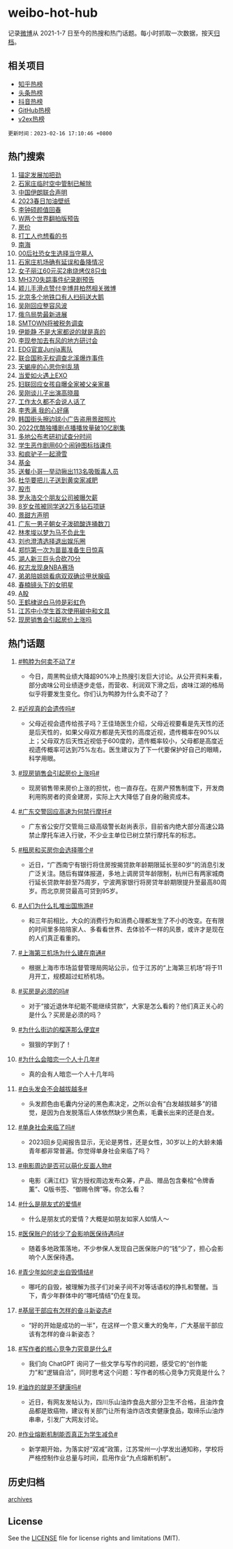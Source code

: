 # weibo-hot-hub

记录[微博](https://www.weibo.com)从 2021-1-7 日至今的热搜和热门话题。每小时抓取一次数据，按天[归档](archives)。

## 相关项目

- [知乎热榜](https://github.com/lonnyzhang423/zhihu-hot-hub)
- [头条热榜](https://github.com/lonnyzhang423/toutiao-hot-hub)
- [抖音热榜](https://github.com/lonnyzhang423/douyin-hot-hub)
- [GitHub热榜](https://github.com/lonnyzhang423/github-hot-hub)
- [v2ex热榜](https://github.com/lonnyzhang423/v2ex-hot-hub)


`更新时间：2023-02-16 17:10:46 +0800`

## 热门搜索

1. [锚定发展加把劲](https://m.weibo.cn/search?containerid=100103type%3D1%26t%3D10%26q%3D%23%E9%94%9A%E5%AE%9A%E5%8F%91%E5%B1%95%E5%8A%A0%E6%8A%8A%E5%8A%B2%23&stream_entry_id=51&isnewpage=1&extparam=seat%3D1%26cate%3D10103%26c_type%3D51%26pos%3D0%26filter_type%3Drealtimehot%26dgr%3D0%26stream_entry_id%3D51%26display_time%3D1676538644%26pre_seqid%3D1676538644698012113291&luicode=10000011&lfid=106003type%253D25%2526t%253D3%2526disable_hot%253D1%2526filter_type%253Drealtimehot)
1. [石家庄临时空中管制已解除](https://m.weibo.cn/search?containerid=100103type%3D1%26t%3D10%26q%3D%23%E7%9F%B3%E5%AE%B6%E5%BA%84%E4%B8%B4%E6%97%B6%E7%A9%BA%E4%B8%AD%E7%AE%A1%E5%88%B6%E5%B7%B2%E8%A7%A3%E9%99%A4%23&stream_entry_id=31&isnewpage=1&extparam=seat%3D1%26cate%3D5001%26lcate%3D5001%26flag%3D4%26realpos%3D1%26c_type%3D31%26pos%3D0%26filter_type%3Drealtimehot%26q%3D%2523%25E7%259F%25B3%25E5%25AE%25B6%25E5%25BA%2584%25E4%25B8%25B4%25E6%2597%25B6%25E7%25A9%25BA%25E4%25B8%25AD%25E7%25AE%25A1%25E5%2588%25B6%25E5%25B7%25B2%25E8%25A7%25A3%25E9%2599%25A4%2523%26dgr%3D0%26stream_entry_id%3D31%26band_rank%3D1%26display_time%3D1676538644%26pre_seqid%3D1676538644698012113291&luicode=10000011&lfid=106003type%253D25%2526t%253D3%2526disable_hot%253D1%2526filter_type%253Drealtimehot)
1. [中国伊朗联合声明](https://m.weibo.cn/search?containerid=100103type%3D1%26t%3D10%26q%3D%23%E4%B8%AD%E5%9B%BD%E4%BC%8A%E6%9C%97%E8%81%94%E5%90%88%E5%A3%B0%E6%98%8E%23&stream_entry_id=31&isnewpage=1&extparam=seat%3D1%26cate%3D5001%26lcate%3D5001%26flag%3D2%26realpos%3D2%26c_type%3D31%26pos%3D1%26filter_type%3Drealtimehot%26q%3D%2523%25E4%25B8%25AD%25E5%259B%25BD%25E4%25BC%258A%25E6%259C%2597%25E8%2581%2594%25E5%2590%2588%25E5%25A3%25B0%25E6%2598%258E%2523%26dgr%3D0%26stream_entry_id%3D31%26band_rank%3D2%26display_time%3D1676538644%26pre_seqid%3D1676538644698012113291&luicode=10000011&lfid=106003type%253D25%2526t%253D3%2526disable_hot%253D1%2526filter_type%253Drealtimehot)
1. [2023春日加油壁纸](https://m.weibo.cn/search?containerid=100103type%3D1%26t%3D10%26q%3D%232023%E6%98%A5%E6%97%A5%E5%8A%A0%E6%B2%B9%E5%A3%81%E7%BA%B8%23&stream_entry_id=31&isnewpage=1&extparam=seat%3D1%26cate%3D5001%26lcate%3D5001%26flag%3D0%26realpos%3D3%26c_type%3D31%26pos%3D2%26filter_type%3Drealtimehot%26q%3D%25232023%25E6%2598%25A5%25E6%2597%25A5%25E5%258A%25A0%25E6%25B2%25B9%25E5%25A3%2581%25E7%25BA%25B8%2523%26dgr%3D0%26stream_entry_id%3D31%26band_rank%3D3%26display_time%3D1676538644%26pre_seqid%3D1676538644698012113291&luicode=10000011&lfid=106003type%253D25%2526t%253D3%2526disable_hot%253D1%2526filter_type%253Drealtimehot)
1. [李钟硕颜值回春](https://m.weibo.cn/search?containerid=100103type%3D1%26t%3D10%26q%3D%23%E6%9D%8E%E9%92%9F%E7%A1%95%E9%A2%9C%E5%80%BC%E5%9B%9E%E6%98%A5%23&stream_entry_id=31&isnewpage=1&extparam=seat%3D1%26cate%3D5001%26lcate%3D5001%26flag%3D1%26realpos%3D4%26c_type%3D31%26pos%3D3%26filter_type%3Drealtimehot%26q%3D%2523%25E6%259D%258E%25E9%2592%259F%25E7%25A1%2595%25E9%25A2%259C%25E5%2580%25BC%25E5%259B%259E%25E6%2598%25A5%2523%26dgr%3D0%26stream_entry_id%3D31%26band_rank%3D4%26display_time%3D1676538644%26pre_seqid%3D1676538644698012113291&luicode=10000011&lfid=106003type%253D25%2526t%253D3%2526disable_hot%253D1%2526filter_type%253Drealtimehot)
1. [W两个世界翻拍版预告](https://m.weibo.cn/search?containerid=100103type%3D1%26t%3D10%26q%3D%23W%E4%B8%A4%E4%B8%AA%E4%B8%96%E7%95%8C%E7%BF%BB%E6%8B%8D%E7%89%88%E9%A2%84%E5%91%8A%23&stream_entry_id=31&isnewpage=1&extparam=seat%3D1%26cate%3D5001%26lcate%3D5001%26flag%3D1%26realpos%3D5%26c_type%3D31%26pos%3D4%26filter_type%3Drealtimehot%26q%3D%2523W%25E4%25B8%25A4%25E4%25B8%25AA%25E4%25B8%2596%25E7%2595%258C%25E7%25BF%25BB%25E6%258B%258D%25E7%2589%2588%25E9%25A2%2584%25E5%2591%258A%2523%26dgr%3D0%26stream_entry_id%3D31%26band_rank%3D5%26display_time%3D1676538644%26pre_seqid%3D1676538644698012113291&luicode=10000011&lfid=106003type%253D25%2526t%253D3%2526disable_hot%253D1%2526filter_type%253Drealtimehot)
1. [房价](https://m.weibo.cn/search?containerid=100103type%3D1%26t%3D10%26q%3D%E6%88%BF%E4%BB%B7&stream_entry_id=31&isnewpage=1&extparam=seat%3D1%26cate%3D5001%26lcate%3D5001%26flag%3D1%26realpos%3D6%26c_type%3D31%26pos%3D5%26filter_type%3Drealtimehot%26q%3D%25E6%2588%25BF%25E4%25BB%25B7%26dgr%3D0%26stream_entry_id%3D31%26band_rank%3D6%26display_time%3D1676538644%26pre_seqid%3D1676538644698012113291&luicode=10000011&lfid=106003type%253D25%2526t%253D3%2526disable_hot%253D1%2526filter_type%253Drealtimehot)
1. [打工人也想看的书](https://m.weibo.cn/search?containerid=100103type%3D1%26t%3D10%26q%3D%23%E6%89%93%E5%B7%A5%E4%BA%BA%E4%B9%9F%E6%83%B3%E7%9C%8B%E7%9A%84%E4%B9%A6%23&stream_entry_id=31&isnewpage=1&extparam=seat%3D1%26cate%3D5001%26filter_type%3Drealtimehot%26lcate%3D5001%26c_type%3D31%26pos%3D6%26adid%3D180136%26q%3D%2523%25E6%2589%2593%25E5%25B7%25A5%25E4%25BA%25BA%25E4%25B9%259F%25E6%2583%25B3%25E7%259C%258B%25E7%259A%2584%25E4%25B9%25A6%2523%26dgr%3D0%26stream_entry_id%3D31%26band_rank%3D7%26display_time%3D1676538644%26pre_seqid%3D1676538644698012113291&luicode=10000011&lfid=106003type%253D25%2526t%253D3%2526disable_hot%253D1%2526filter_type%253Drealtimehot)
1. [南海](https://m.weibo.cn/search?containerid=100103type%3D1%26t%3D10%26q%3D%E5%8D%97%E6%B5%B7&stream_entry_id=31&isnewpage=1&extparam=seat%3D1%26cate%3D5001%26lcate%3D5001%26flag%3D1%26realpos%3D7%26c_type%3D31%26pos%3D7%26filter_type%3Drealtimehot%26q%3D%25E5%258D%2597%25E6%25B5%25B7%26dgr%3D0%26stream_entry_id%3D31%26band_rank%3D7%26display_time%3D1676538644%26pre_seqid%3D1676538644698012113291&luicode=10000011&lfid=106003type%253D25%2526t%253D3%2526disable_hot%253D1%2526filter_type%253Drealtimehot)
1. [00后社恐女生选择当守墓人](https://m.weibo.cn/search?containerid=100103type%3D1%26t%3D10%26q%3D%2300%E5%90%8E%E7%A4%BE%E6%81%90%E5%A5%B3%E7%94%9F%E9%80%89%E6%8B%A9%E5%BD%93%E5%AE%88%E5%A2%93%E4%BA%BA%23&stream_entry_id=31&isnewpage=1&extparam=seat%3D1%26cate%3D5001%26lcate%3D5001%26flag%3D0%26realpos%3D8%26c_type%3D31%26pos%3D8%26filter_type%3Drealtimehot%26q%3D%252300%25E5%2590%258E%25E7%25A4%25BE%25E6%2581%2590%25E5%25A5%25B3%25E7%2594%259F%25E9%2580%2589%25E6%258B%25A9%25E5%25BD%2593%25E5%25AE%2588%25E5%25A2%2593%25E4%25BA%25BA%2523%26dgr%3D0%26stream_entry_id%3D31%26band_rank%3D8%26display_time%3D1676538644%26pre_seqid%3D1676538644698012113291&luicode=10000011&lfid=106003type%253D25%2526t%253D3%2526disable_hot%253D1%2526filter_type%253Drealtimehot)
1. [石家庄机场确有延误和备降情况](https://m.weibo.cn/search?containerid=100103type%3D1%26t%3D10%26q%3D%23%E7%9F%B3%E5%AE%B6%E5%BA%84%E6%9C%BA%E5%9C%BA%E7%A1%AE%E6%9C%89%E5%BB%B6%E8%AF%AF%E5%92%8C%E5%A4%87%E9%99%8D%E6%83%85%E5%86%B5%23&stream_entry_id=31&isnewpage=1&extparam=seat%3D1%26cate%3D5001%26lcate%3D5001%26flag%3D1%26realpos%3D9%26c_type%3D31%26pos%3D9%26filter_type%3Drealtimehot%26q%3D%2523%25E7%259F%25B3%25E5%25AE%25B6%25E5%25BA%2584%25E6%259C%25BA%25E5%259C%25BA%25E7%25A1%25AE%25E6%259C%2589%25E5%25BB%25B6%25E8%25AF%25AF%25E5%2592%258C%25E5%25A4%2587%25E9%2599%258D%25E6%2583%2585%25E5%2586%25B5%2523%26dgr%3D0%26stream_entry_id%3D31%26band_rank%3D9%26display_time%3D1676538644%26pre_seqid%3D1676538644698012113291&luicode=10000011&lfid=106003type%253D25%2526t%253D3%2526disable_hot%253D1%2526filter_type%253Drealtimehot)
1. [女子丽江60元买2串烧烤仅8只虫](https://m.weibo.cn/search?containerid=100103type%3D1%26t%3D10%26q%3D%23%E5%A5%B3%E5%AD%90%E4%B8%BD%E6%B1%9F60%E5%85%83%E4%B9%B02%E4%B8%B2%E7%83%A7%E7%83%A4%E4%BB%858%E5%8F%AA%E8%99%AB%23&stream_entry_id=31&isnewpage=1&extparam=seat%3D1%26cate%3D5001%26lcate%3D5001%26flag%3D0%26realpos%3D10%26c_type%3D31%26pos%3D10%26filter_type%3Drealtimehot%26q%3D%2523%25E5%25A5%25B3%25E5%25AD%2590%25E4%25B8%25BD%25E6%25B1%259F60%25E5%2585%2583%25E4%25B9%25B02%25E4%25B8%25B2%25E7%2583%25A7%25E7%2583%25A4%25E4%25BB%25858%25E5%258F%25AA%25E8%2599%25AB%2523%26dgr%3D0%26stream_entry_id%3D31%26band_rank%3D10%26display_time%3D1676538644%26pre_seqid%3D1676538644698012113291&luicode=10000011&lfid=106003type%253D25%2526t%253D3%2526disable_hot%253D1%2526filter_type%253Drealtimehot)
1. [MH370失踪事件纪录剧预告](https://m.weibo.cn/search?containerid=100103type%3D1%26t%3D10%26q%3D%23MH370%E5%A4%B1%E8%B8%AA%E4%BA%8B%E4%BB%B6%E7%BA%AA%E5%BD%95%E5%89%A7%E9%A2%84%E5%91%8A%23&stream_entry_id=31&isnewpage=1&extparam=seat%3D1%26cate%3D5001%26lcate%3D5001%26flag%3D2%26realpos%3D11%26c_type%3D31%26pos%3D11%26filter_type%3Drealtimehot%26q%3D%2523MH370%25E5%25A4%25B1%25E8%25B8%25AA%25E4%25BA%258B%25E4%25BB%25B6%25E7%25BA%25AA%25E5%25BD%2595%25E5%2589%25A7%25E9%25A2%2584%25E5%2591%258A%2523%26dgr%3D0%26stream_entry_id%3D31%26band_rank%3D11%26display_time%3D1676538644%26pre_seqid%3D1676538644698012113291&luicode=10000011&lfid=106003type%253D25%2526t%253D3%2526disable_hot%253D1%2526filter_type%253Drealtimehot)
1. [颖儿手滑点赞付辛博井柏然相关微博](https://m.weibo.cn/search?containerid=100103type%3D1%26t%3D10%26q%3D%23%E9%A2%96%E5%84%BF%E6%89%8B%E6%BB%91%E7%82%B9%E8%B5%9E%E4%BB%98%E8%BE%9B%E5%8D%9A%E4%BA%95%E6%9F%8F%E7%84%B6%E7%9B%B8%E5%85%B3%E5%BE%AE%E5%8D%9A%23&stream_entry_id=31&isnewpage=1&extparam=seat%3D1%26cate%3D5001%26lcate%3D5001%26flag%3D2%26realpos%3D12%26c_type%3D31%26pos%3D12%26filter_type%3Drealtimehot%26q%3D%2523%25E9%25A2%2596%25E5%2584%25BF%25E6%2589%258B%25E6%25BB%2591%25E7%2582%25B9%25E8%25B5%259E%25E4%25BB%2598%25E8%25BE%259B%25E5%258D%259A%25E4%25BA%2595%25E6%259F%258F%25E7%2584%25B6%25E7%259B%25B8%25E5%2585%25B3%25E5%25BE%25AE%25E5%258D%259A%2523%26dgr%3D0%26stream_entry_id%3D31%26band_rank%3D12%26display_time%3D1676538644%26pre_seqid%3D1676538644698012113291&luicode=10000011&lfid=106003type%253D25%2526t%253D3%2526disable_hot%253D1%2526filter_type%253Drealtimehot)
1. [北京多个地铁口有人扫码送大鹅](https://m.weibo.cn/search?containerid=100103type%3D1%26t%3D10%26q%3D%23%E5%8C%97%E4%BA%AC%E5%A4%9A%E4%B8%AA%E5%9C%B0%E9%93%81%E5%8F%A3%E6%9C%89%E4%BA%BA%E6%89%AB%E7%A0%81%E9%80%81%E5%A4%A7%E9%B9%85%23&stream_entry_id=31&isnewpage=1&extparam=seat%3D1%26cate%3D5001%26lcate%3D5001%26flag%3D0%26realpos%3D13%26c_type%3D31%26pos%3D13%26filter_type%3Drealtimehot%26q%3D%2523%25E5%258C%2597%25E4%25BA%25AC%25E5%25A4%259A%25E4%25B8%25AA%25E5%259C%25B0%25E9%2593%2581%25E5%258F%25A3%25E6%259C%2589%25E4%25BA%25BA%25E6%2589%25AB%25E7%25A0%2581%25E9%2580%2581%25E5%25A4%25A7%25E9%25B9%2585%2523%26dgr%3D0%26stream_entry_id%3D31%26band_rank%3D13%26display_time%3D1676538644%26pre_seqid%3D1676538644698012113291&luicode=10000011&lfid=106003type%253D25%2526t%253D3%2526disable_hot%253D1%2526filter_type%253Drealtimehot)
1. [吴刚回应整容风波](https://m.weibo.cn/search?containerid=100103type%3D1%26t%3D10%26q%3D%23%E5%90%B4%E5%88%9A%E5%9B%9E%E5%BA%94%E6%95%B4%E5%AE%B9%E9%A3%8E%E6%B3%A2%23&stream_entry_id=31&isnewpage=1&extparam=seat%3D1%26cate%3D5001%26lcate%3D5001%26flag%3D2%26realpos%3D14%26c_type%3D31%26pos%3D14%26filter_type%3Drealtimehot%26q%3D%2523%25E5%2590%25B4%25E5%2588%259A%25E5%259B%259E%25E5%25BA%2594%25E6%2595%25B4%25E5%25AE%25B9%25E9%25A3%258E%25E6%25B3%25A2%2523%26dgr%3D0%26stream_entry_id%3D31%26band_rank%3D14%26display_time%3D1676538644%26pre_seqid%3D1676538644698012113291&luicode=10000011&lfid=106003type%253D25%2526t%253D3%2526disable_hot%253D1%2526filter_type%253Drealtimehot)
1. [俄乌局势最新进展](https://m.weibo.cn/search?containerid=100103type%3D1%26t%3D10%26q%3D%23%E4%BF%84%E4%B9%8C%E5%B1%80%E5%8A%BF%E6%9C%80%E6%96%B0%E8%BF%9B%E5%B1%95%23&stream_entry_id=31&isnewpage=1&extparam=seat%3D1%26cate%3D5001%26lcate%3D5001%26flag%3D0%26realpos%3D15%26c_type%3D31%26pos%3D15%26filter_type%3Drealtimehot%26q%3D%2523%25E4%25BF%2584%25E4%25B9%258C%25E5%25B1%2580%25E5%258A%25BF%25E6%259C%2580%25E6%2596%25B0%25E8%25BF%259B%25E5%25B1%2595%2523%26dgr%3D0%26stream_entry_id%3D31%26band_rank%3D15%26display_time%3D1676538644%26pre_seqid%3D1676538644698012113291&luicode=10000011&lfid=106003type%253D25%2526t%253D3%2526disable_hot%253D1%2526filter_type%253Drealtimehot)
1. [SMTOWN将被税务调查](https://m.weibo.cn/search?containerid=100103type%3D1%26t%3D10%26q%3D%23SMTOWN%E5%B0%86%E8%A2%AB%E7%A8%8E%E5%8A%A1%E8%B0%83%E6%9F%A5%23&stream_entry_id=31&isnewpage=1&extparam=seat%3D1%26cate%3D5001%26lcate%3D5001%26flag%3D1%26realpos%3D16%26c_type%3D31%26pos%3D16%26filter_type%3Drealtimehot%26q%3D%2523SMTOWN%25E5%25B0%2586%25E8%25A2%25AB%25E7%25A8%258E%25E5%258A%25A1%25E8%25B0%2583%25E6%259F%25A5%2523%26dgr%3D0%26stream_entry_id%3D31%26band_rank%3D16%26display_time%3D1676538644%26pre_seqid%3D1676538644698012113291&luicode=10000011&lfid=106003type%253D25%2526t%253D3%2526disable_hot%253D1%2526filter_type%253Drealtimehot)
1. [伊能静 不是大家都说的就是真的](https://m.weibo.cn/search?containerid=100103type%3D1%26t%3D10%26q%3D%23%E4%BC%8A%E8%83%BD%E9%9D%99+%E4%B8%8D%E6%98%AF%E5%A4%A7%E5%AE%B6%E9%83%BD%E8%AF%B4%E7%9A%84%E5%B0%B1%E6%98%AF%E7%9C%9F%E7%9A%84%23&stream_entry_id=31&isnewpage=1&extparam=seat%3D1%26cate%3D5001%26lcate%3D5001%26flag%3D0%26realpos%3D17%26c_type%3D31%26pos%3D17%26filter_type%3Drealtimehot%26q%3D%2523%25E4%25BC%258A%25E8%2583%25BD%25E9%259D%2599%2520%25E4%25B8%258D%25E6%2598%25AF%25E5%25A4%25A7%25E5%25AE%25B6%25E9%2583%25BD%25E8%25AF%25B4%25E7%259A%2584%25E5%25B0%25B1%25E6%2598%25AF%25E7%259C%259F%25E7%259A%2584%2523%26dgr%3D0%26stream_entry_id%3D31%26band_rank%3D17%26display_time%3D1676538644%26pre_seqid%3D1676538644698012113291&luicode=10000011&lfid=106003type%253D25%2526t%253D3%2526disable_hot%253D1%2526filter_type%253Drealtimehot)
1. [李现参加去有风的地方研讨会](https://m.weibo.cn/search?containerid=100103type%3D1%26t%3D10%26q%3D%23%E6%9D%8E%E7%8E%B0%E5%8F%82%E5%8A%A0%E5%8E%BB%E6%9C%89%E9%A3%8E%E7%9A%84%E5%9C%B0%E6%96%B9%E7%A0%94%E8%AE%A8%E4%BC%9A%23&stream_entry_id=31&isnewpage=1&extparam=seat%3D1%26cate%3D5001%26lcate%3D5001%26flag%3D1%26realpos%3D18%26c_type%3D31%26pos%3D18%26filter_type%3Drealtimehot%26q%3D%2523%25E6%259D%258E%25E7%258E%25B0%25E5%258F%2582%25E5%258A%25A0%25E5%258E%25BB%25E6%259C%2589%25E9%25A3%258E%25E7%259A%2584%25E5%259C%25B0%25E6%2596%25B9%25E7%25A0%2594%25E8%25AE%25A8%25E4%25BC%259A%2523%26dgr%3D0%26stream_entry_id%3D31%26band_rank%3D18%26display_time%3D1676538644%26pre_seqid%3D1676538644698012113291&luicode=10000011&lfid=106003type%253D25%2526t%253D3%2526disable_hot%253D1%2526filter_type%253Drealtimehot)
1. [EDG官宣Junjia离队](https://m.weibo.cn/search?containerid=100103type%3D1%26t%3D10%26q%3D%23EDG%E5%AE%98%E5%AE%A3Junjia%E7%A6%BB%E9%98%9F%23&stream_entry_id=31&isnewpage=1&extparam=seat%3D1%26cate%3D5001%26lcate%3D5001%26flag%3D1%26realpos%3D19%26c_type%3D31%26pos%3D19%26filter_type%3Drealtimehot%26q%3D%2523EDG%25E5%25AE%2598%25E5%25AE%25A3Junjia%25E7%25A6%25BB%25E9%2598%259F%2523%26dgr%3D0%26stream_entry_id%3D31%26band_rank%3D19%26display_time%3D1676538644%26pre_seqid%3D1676538644698012113291&luicode=10000011&lfid=106003type%253D25%2526t%253D3%2526disable_hot%253D1%2526filter_type%253Drealtimehot)
1. [联合国称无权调查北溪爆炸事件](https://m.weibo.cn/search?containerid=100103type%3D1%26t%3D10%26q%3D%23%E8%81%94%E5%90%88%E5%9B%BD%E7%A7%B0%E6%97%A0%E6%9D%83%E8%B0%83%E6%9F%A5%E5%8C%97%E6%BA%AA%E7%88%86%E7%82%B8%E4%BA%8B%E4%BB%B6%23&stream_entry_id=31&isnewpage=1&extparam=seat%3D1%26cate%3D5001%26lcate%3D5001%26flag%3D1%26realpos%3D20%26c_type%3D31%26pos%3D20%26filter_type%3Drealtimehot%26q%3D%2523%25E8%2581%2594%25E5%2590%2588%25E5%259B%25BD%25E7%25A7%25B0%25E6%2597%25A0%25E6%259D%2583%25E8%25B0%2583%25E6%259F%25A5%25E5%258C%2597%25E6%25BA%25AA%25E7%2588%2586%25E7%2582%25B8%25E4%25BA%258B%25E4%25BB%25B6%2523%26dgr%3D0%26stream_entry_id%3D31%26band_rank%3D20%26display_time%3D1676538644%26pre_seqid%3D1676538644698012113291&luicode=10000011&lfid=106003type%253D25%2526t%253D3%2526disable_hot%253D1%2526filter_type%253Drealtimehot)
1. [天蝎座的心思你别乱猜](https://m.weibo.cn/search?containerid=100103type%3D1%26t%3D10%26q%3D%23%E5%A4%A9%E8%9D%8E%E5%BA%A7%E7%9A%84%E5%BF%83%E6%80%9D%E4%BD%A0%E5%88%AB%E4%B9%B1%E7%8C%9C%23&stream_entry_id=31&isnewpage=1&extparam=seat%3D1%26cate%3D5001%26lcate%3D5001%26flag%3D1%26realpos%3D21%26c_type%3D31%26pos%3D21%26filter_type%3Drealtimehot%26q%3D%2523%25E5%25A4%25A9%25E8%259D%258E%25E5%25BA%25A7%25E7%259A%2584%25E5%25BF%2583%25E6%2580%259D%25E4%25BD%25A0%25E5%2588%25AB%25E4%25B9%25B1%25E7%258C%259C%2523%26dgr%3D0%26stream_entry_id%3D31%26band_rank%3D21%26display_time%3D1676538644%26pre_seqid%3D1676538644698012113291&luicode=10000011&lfid=106003type%253D25%2526t%253D3%2526disable_hot%253D1%2526filter_type%253Drealtimehot)
1. [当爱如火遇上EXO](https://m.weibo.cn/search?containerid=100103type%3D1%26t%3D10%26q%3D%23%E5%BD%93%E7%88%B1%E5%A6%82%E7%81%AB%E9%81%87%E4%B8%8AEXO%23&stream_entry_id=31&isnewpage=1&extparam=seat%3D1%26cate%3D5001%26lcate%3D5001%26flag%3D1%26realpos%3D22%26c_type%3D31%26pos%3D22%26filter_type%3Drealtimehot%26q%3D%2523%25E5%25BD%2593%25E7%2588%25B1%25E5%25A6%2582%25E7%2581%25AB%25E9%2581%2587%25E4%25B8%258AEXO%2523%26dgr%3D0%26stream_entry_id%3D31%26band_rank%3D22%26display_time%3D1676538644%26pre_seqid%3D1676538644698012113291&luicode=10000011&lfid=106003type%253D25%2526t%253D3%2526disable_hot%253D1%2526filter_type%253Drealtimehot)
1. [妇联回应女孩自曝全家被父亲家暴](https://m.weibo.cn/search?containerid=100103type%3D1%26t%3D10%26q%3D%23%E5%A6%87%E8%81%94%E5%9B%9E%E5%BA%94%E5%A5%B3%E5%AD%A9%E8%87%AA%E6%9B%9D%E5%85%A8%E5%AE%B6%E8%A2%AB%E7%88%B6%E4%BA%B2%E5%AE%B6%E6%9A%B4%23&stream_entry_id=31&isnewpage=1&extparam=seat%3D1%26cate%3D5001%26lcate%3D5001%26flag%3D1%26realpos%3D23%26c_type%3D31%26pos%3D23%26filter_type%3Drealtimehot%26q%3D%2523%25E5%25A6%2587%25E8%2581%2594%25E5%259B%259E%25E5%25BA%2594%25E5%25A5%25B3%25E5%25AD%25A9%25E8%2587%25AA%25E6%259B%259D%25E5%2585%25A8%25E5%25AE%25B6%25E8%25A2%25AB%25E7%2588%25B6%25E4%25BA%25B2%25E5%25AE%25B6%25E6%259A%25B4%2523%26dgr%3D0%26stream_entry_id%3D31%26band_rank%3D23%26display_time%3D1676538644%26pre_seqid%3D1676538644698012113291&luicode=10000011&lfid=106003type%253D25%2526t%253D3%2526disable_hot%253D1%2526filter_type%253Drealtimehot)
1. [吴刚谈儿子出演高晓晨](https://m.weibo.cn/search?containerid=100103type%3D1%26t%3D10%26q%3D%23%E5%90%B4%E5%88%9A%E8%B0%88%E5%84%BF%E5%AD%90%E5%87%BA%E6%BC%94%E9%AB%98%E6%99%93%E6%99%A8%23&stream_entry_id=31&isnewpage=1&extparam=seat%3D1%26cate%3D5001%26lcate%3D5001%26flag%3D2%26realpos%3D24%26c_type%3D31%26pos%3D24%26filter_type%3Drealtimehot%26q%3D%2523%25E5%2590%25B4%25E5%2588%259A%25E8%25B0%2588%25E5%2584%25BF%25E5%25AD%2590%25E5%2587%25BA%25E6%25BC%2594%25E9%25AB%2598%25E6%2599%2593%25E6%2599%25A8%2523%26dgr%3D0%26stream_entry_id%3D31%26band_rank%3D24%26display_time%3D1676538644%26pre_seqid%3D1676538644698012113291&luicode=10000011&lfid=106003type%253D25%2526t%253D3%2526disable_hot%253D1%2526filter_type%253Drealtimehot)
1. [工作太久都不会说人话了](https://m.weibo.cn/search?containerid=100103type%3D1%26t%3D10%26q%3D%23%E5%B7%A5%E4%BD%9C%E5%A4%AA%E4%B9%85%E9%83%BD%E4%B8%8D%E4%BC%9A%E8%AF%B4%E4%BA%BA%E8%AF%9D%E4%BA%86%23&stream_entry_id=31&isnewpage=1&extparam=seat%3D1%26cate%3D5001%26lcate%3D5001%26flag%3D1%26realpos%3D25%26c_type%3D31%26pos%3D25%26filter_type%3Drealtimehot%26q%3D%2523%25E5%25B7%25A5%25E4%25BD%259C%25E5%25A4%25AA%25E4%25B9%2585%25E9%2583%25BD%25E4%25B8%258D%25E4%25BC%259A%25E8%25AF%25B4%25E4%25BA%25BA%25E8%25AF%259D%25E4%25BA%2586%2523%26dgr%3D0%26stream_entry_id%3D31%26band_rank%3D25%26display_time%3D1676538644%26pre_seqid%3D1676538644698012113291&luicode=10000011&lfid=106003type%253D25%2526t%253D3%2526disable_hot%253D1%2526filter_type%253Drealtimehot)
1. [李秀满 我的心好痛](https://m.weibo.cn/search?containerid=100103type%3D1%26t%3D10%26q%3D%E6%9D%8E%E7%A7%80%E6%BB%A1+%E6%88%91%E7%9A%84%E5%BF%83%E5%A5%BD%E7%97%9B&stream_entry_id=31&isnewpage=1&extparam=seat%3D1%26cate%3D5001%26lcate%3D5001%26flag%3D0%26realpos%3D26%26c_type%3D31%26pos%3D26%26filter_type%3Drealtimehot%26q%3D%25E6%259D%258E%25E7%25A7%2580%25E6%25BB%25A1%2520%25E6%2588%2591%25E7%259A%2584%25E5%25BF%2583%25E5%25A5%25BD%25E7%2597%259B%26dgr%3D0%26stream_entry_id%3D31%26band_rank%3D26%26display_time%3D1676538644%26pre_seqid%3D1676538644698012113291&luicode=10000011&lfid=106003type%253D25%2526t%253D3%2526disable_hot%253D1%2526filter_type%253Drealtimehot)
1. [韩国街头擦边球小广告盗用景甜照片](https://m.weibo.cn/search?containerid=100103type%3D1%26t%3D10%26q%3D%23%E9%9F%A9%E5%9B%BD%E8%A1%97%E5%A4%B4%E6%93%A6%E8%BE%B9%E7%90%83%E5%B0%8F%E5%B9%BF%E5%91%8A%E7%9B%97%E7%94%A8%E6%99%AF%E7%94%9C%E7%85%A7%E7%89%87%23&stream_entry_id=31&isnewpage=1&extparam=seat%3D1%26cate%3D5001%26lcate%3D5001%26flag%3D0%26realpos%3D27%26c_type%3D31%26pos%3D27%26filter_type%3Drealtimehot%26q%3D%2523%25E9%259F%25A9%25E5%259B%25BD%25E8%25A1%2597%25E5%25A4%25B4%25E6%2593%25A6%25E8%25BE%25B9%25E7%2590%2583%25E5%25B0%258F%25E5%25B9%25BF%25E5%2591%258A%25E7%259B%2597%25E7%2594%25A8%25E6%2599%25AF%25E7%2594%259C%25E7%2585%25A7%25E7%2589%2587%2523%26dgr%3D0%26stream_entry_id%3D31%26band_rank%3D27%26display_time%3D1676538644%26pre_seqid%3D1676538644698012113291&luicode=10000011&lfid=106003type%253D25%2526t%253D3%2526disable_hot%253D1%2526filter_type%253Drealtimehot)
1. [2022优酷独播剧点播播放量破10亿剧集](https://m.weibo.cn/search?containerid=100103type%3D1%26t%3D10%26q%3D%232022%E4%BC%98%E9%85%B7%E7%8B%AC%E6%92%AD%E5%89%A7%E7%82%B9%E6%92%AD%E6%92%AD%E6%94%BE%E9%87%8F%E7%A0%B410%E4%BA%BF%E5%89%A7%E9%9B%86%23&stream_entry_id=31&isnewpage=1&extparam=seat%3D1%26cate%3D5001%26lcate%3D5001%26flag%3D1%26realpos%3D28%26c_type%3D31%26pos%3D28%26filter_type%3Drealtimehot%26q%3D%25232022%25E4%25BC%2598%25E9%2585%25B7%25E7%258B%25AC%25E6%2592%25AD%25E5%2589%25A7%25E7%2582%25B9%25E6%2592%25AD%25E6%2592%25AD%25E6%2594%25BE%25E9%2587%258F%25E7%25A0%25B410%25E4%25BA%25BF%25E5%2589%25A7%25E9%259B%2586%2523%26dgr%3D0%26stream_entry_id%3D31%26band_rank%3D28%26display_time%3D1676538644%26pre_seqid%3D1676538644698012113291&luicode=10000011&lfid=106003type%253D25%2526t%253D3%2526disable_hot%253D1%2526filter_type%253Drealtimehot)
1. [多地公布考研初试查分时间](https://m.weibo.cn/search?containerid=100103type%3D1%26t%3D10%26q%3D%23%E5%A4%9A%E5%9C%B0%E5%85%AC%E5%B8%83%E8%80%83%E7%A0%94%E5%88%9D%E8%AF%95%E6%9F%A5%E5%88%86%E6%97%B6%E9%97%B4%23&stream_entry_id=31&isnewpage=1&extparam=seat%3D1%26cate%3D5001%26lcate%3D5001%26flag%3D1%26realpos%3D29%26c_type%3D31%26pos%3D29%26filter_type%3Drealtimehot%26q%3D%2523%25E5%25A4%259A%25E5%259C%25B0%25E5%2585%25AC%25E5%25B8%2583%25E8%2580%2583%25E7%25A0%2594%25E5%2588%259D%25E8%25AF%2595%25E6%259F%25A5%25E5%2588%2586%25E6%2597%25B6%25E9%2597%25B4%2523%26dgr%3D0%26stream_entry_id%3D31%26band_rank%3D29%26display_time%3D1676538644%26pre_seqid%3D1676538644698012113291&luicode=10000011&lfid=106003type%253D25%2526t%253D3%2526disable_hot%253D1%2526filter_type%253Drealtimehot)
1. [学生恶作剧用60个闹钟图标挡课件](https://m.weibo.cn/search?containerid=100103type%3D1%26t%3D10%26q%3D%23%E5%AD%A6%E7%94%9F%E6%81%B6%E4%BD%9C%E5%89%A7%E7%94%A860%E4%B8%AA%E9%97%B9%E9%92%9F%E5%9B%BE%E6%A0%87%E6%8C%A1%E8%AF%BE%E4%BB%B6%23&stream_entry_id=31&isnewpage=1&extparam=seat%3D1%26cate%3D5001%26lcate%3D5001%26flag%3D0%26realpos%3D30%26c_type%3D31%26pos%3D30%26filter_type%3Drealtimehot%26q%3D%2523%25E5%25AD%25A6%25E7%2594%259F%25E6%2581%25B6%25E4%25BD%259C%25E5%2589%25A7%25E7%2594%25A860%25E4%25B8%25AA%25E9%2597%25B9%25E9%2592%259F%25E5%259B%25BE%25E6%25A0%2587%25E6%258C%25A1%25E8%25AF%25BE%25E4%25BB%25B6%2523%26dgr%3D0%26stream_entry_id%3D31%26band_rank%3D30%26display_time%3D1676538644%26pre_seqid%3D1676538644698012113291&luicode=10000011&lfid=106003type%253D25%2526t%253D3%2526disable_hot%253D1%2526filter_type%253Drealtimehot)
1. [和疯驴子一起滑雪](https://m.weibo.cn/search?containerid=100103type%3D1%26t%3D10%26q%3D%23%E5%92%8C%E7%96%AF%E9%A9%B4%E5%AD%90%E4%B8%80%E8%B5%B7%E6%BB%91%E9%9B%AA%23&stream_entry_id=31&isnewpage=1&extparam=seat%3D1%26cate%3D5001%26lcate%3D5001%26flag%3D1%26realpos%3D31%26c_type%3D31%26pos%3D31%26filter_type%3Drealtimehot%26q%3D%2523%25E5%2592%258C%25E7%2596%25AF%25E9%25A9%25B4%25E5%25AD%2590%25E4%25B8%2580%25E8%25B5%25B7%25E6%25BB%2591%25E9%259B%25AA%2523%26dgr%3D0%26stream_entry_id%3D31%26band_rank%3D31%26display_time%3D1676538644%26pre_seqid%3D1676538644698012113291&luicode=10000011&lfid=106003type%253D25%2526t%253D3%2526disable_hot%253D1%2526filter_type%253Drealtimehot)
1. [基金](https://m.weibo.cn/search?containerid=100103type%3D1%26t%3D10%26q%3D%E5%9F%BA%E9%87%91&stream_entry_id=31&isnewpage=1&extparam=seat%3D1%26cate%3D5001%26lcate%3D5001%26flag%3D1%26realpos%3D32%26c_type%3D31%26pos%3D32%26filter_type%3Drealtimehot%26q%3D%25E5%259F%25BA%25E9%2587%2591%26dgr%3D0%26stream_entry_id%3D31%26band_rank%3D32%26display_time%3D1676538644%26pre_seqid%3D1676538644698012113291&luicode=10000011&lfid=106003type%253D25%2526t%253D3%2526disable_hot%253D1%2526filter_type%253Drealtimehot)
1. [送餐小哥一举动揪出113名吸贩毒人员](https://m.weibo.cn/search?containerid=100103type%3D1%26t%3D10%26q%3D%23%E9%80%81%E9%A4%90%E5%B0%8F%E5%93%A5%E4%B8%80%E4%B8%BE%E5%8A%A8%E6%8F%AA%E5%87%BA113%E5%90%8D%E5%90%B8%E8%B4%A9%E6%AF%92%E4%BA%BA%E5%91%98%23&stream_entry_id=31&isnewpage=1&extparam=seat%3D1%26cate%3D5001%26lcate%3D5001%26flag%3D0%26realpos%3D33%26c_type%3D31%26pos%3D33%26filter_type%3Drealtimehot%26q%3D%2523%25E9%2580%2581%25E9%25A4%2590%25E5%25B0%258F%25E5%2593%25A5%25E4%25B8%2580%25E4%25B8%25BE%25E5%258A%25A8%25E6%258F%25AA%25E5%2587%25BA113%25E5%2590%258D%25E5%2590%25B8%25E8%25B4%25A9%25E6%25AF%2592%25E4%25BA%25BA%25E5%2591%2598%2523%26dgr%3D0%26stream_entry_id%3D31%26band_rank%3D33%26display_time%3D1676538644%26pre_seqid%3D1676538644698012113291&luicode=10000011&lfid=106003type%253D25%2526t%253D3%2526disable_hot%253D1%2526filter_type%253Drealtimehot)
1. [杜华要把儿子送到黄奕家减肥](https://m.weibo.cn/search?containerid=100103type%3D1%26t%3D10%26q%3D%23%E6%9D%9C%E5%8D%8E%E8%A6%81%E6%8A%8A%E5%84%BF%E5%AD%90%E9%80%81%E5%88%B0%E9%BB%84%E5%A5%95%E5%AE%B6%E5%87%8F%E8%82%A5%23&stream_entry_id=31&isnewpage=1&extparam=seat%3D1%26cate%3D5001%26lcate%3D5001%26flag%3D0%26realpos%3D34%26c_type%3D31%26pos%3D34%26filter_type%3Drealtimehot%26q%3D%2523%25E6%259D%259C%25E5%258D%258E%25E8%25A6%2581%25E6%258A%258A%25E5%2584%25BF%25E5%25AD%2590%25E9%2580%2581%25E5%2588%25B0%25E9%25BB%2584%25E5%25A5%2595%25E5%25AE%25B6%25E5%2587%258F%25E8%2582%25A5%2523%26dgr%3D0%26stream_entry_id%3D31%26band_rank%3D34%26display_time%3D1676538644%26pre_seqid%3D1676538644698012113291&luicode=10000011&lfid=106003type%253D25%2526t%253D3%2526disable_hot%253D1%2526filter_type%253Drealtimehot)
1. [股市](https://m.weibo.cn/search?containerid=100103type%3D1%26t%3D10%26q%3D%E8%82%A1%E5%B8%82&stream_entry_id=31&isnewpage=1&extparam=seat%3D1%26cate%3D5001%26lcate%3D5001%26flag%3D1%26realpos%3D35%26c_type%3D31%26pos%3D35%26filter_type%3Drealtimehot%26q%3D%25E8%2582%25A1%25E5%25B8%2582%26dgr%3D0%26stream_entry_id%3D31%26band_rank%3D35%26display_time%3D1676538644%26pre_seqid%3D1676538644698012113291&luicode=10000011&lfid=106003type%253D25%2526t%253D3%2526disable_hot%253D1%2526filter_type%253Drealtimehot)
1. [罗永浩交个朋友公司被曝欠薪](https://m.weibo.cn/search?containerid=100103type%3D1%26t%3D10%26q%3D%23%E7%BD%97%E6%B0%B8%E6%B5%A9%E4%BA%A4%E4%B8%AA%E6%9C%8B%E5%8F%8B%E5%85%AC%E5%8F%B8%E8%A2%AB%E6%9B%9D%E6%AC%A0%E8%96%AA%23&stream_entry_id=31&isnewpage=1&extparam=seat%3D1%26cate%3D5001%26lcate%3D5001%26flag%3D0%26realpos%3D36%26c_type%3D31%26pos%3D36%26filter_type%3Drealtimehot%26q%3D%2523%25E7%25BD%2597%25E6%25B0%25B8%25E6%25B5%25A9%25E4%25BA%25A4%25E4%25B8%25AA%25E6%259C%258B%25E5%258F%258B%25E5%2585%25AC%25E5%258F%25B8%25E8%25A2%25AB%25E6%259B%259D%25E6%25AC%25A0%25E8%2596%25AA%2523%26dgr%3D0%26stream_entry_id%3D31%26band_rank%3D36%26display_time%3D1676538644%26pre_seqid%3D1676538644698012113291&luicode=10000011&lfid=106003type%253D25%2526t%253D3%2526disable_hot%253D1%2526filter_type%253Drealtimehot)
1. [8岁女孩被同学送2万多钻石项链](https://m.weibo.cn/search?containerid=100103type%3D1%26t%3D10%26q%3D%238%E5%B2%81%E5%A5%B3%E5%AD%A9%E8%A2%AB%E5%90%8C%E5%AD%A6%E9%80%812%E4%B8%87%E5%A4%9A%E9%92%BB%E7%9F%B3%E9%A1%B9%E9%93%BE%23&stream_entry_id=31&isnewpage=1&extparam=seat%3D1%26cate%3D5001%26lcate%3D5001%26flag%3D0%26realpos%3D37%26c_type%3D31%26pos%3D37%26filter_type%3Drealtimehot%26q%3D%25238%25E5%25B2%2581%25E5%25A5%25B3%25E5%25AD%25A9%25E8%25A2%25AB%25E5%2590%258C%25E5%25AD%25A6%25E9%2580%25812%25E4%25B8%2587%25E5%25A4%259A%25E9%2592%25BB%25E7%259F%25B3%25E9%25A1%25B9%25E9%2593%25BE%2523%26dgr%3D0%26stream_entry_id%3D31%26band_rank%3D37%26display_time%3D1676538644%26pre_seqid%3D1676538644698012113291&luicode=10000011&lfid=106003type%253D25%2526t%253D3%2526disable_hot%253D1%2526filter_type%253Drealtimehot)
1. [景甜方声明](https://m.weibo.cn/search?containerid=100103type%3D1%26t%3D10%26q%3D%23%E6%99%AF%E7%94%9C%E6%96%B9%E5%A3%B0%E6%98%8E%23&stream_entry_id=31&isnewpage=1&extparam=seat%3D1%26cate%3D5001%26lcate%3D5001%26flag%3D0%26realpos%3D38%26c_type%3D31%26pos%3D38%26filter_type%3Drealtimehot%26q%3D%2523%25E6%2599%25AF%25E7%2594%259C%25E6%2596%25B9%25E5%25A3%25B0%25E6%2598%258E%2523%26dgr%3D0%26stream_entry_id%3D31%26band_rank%3D38%26display_time%3D1676538644%26pre_seqid%3D1676538644698012113291&luicode=10000011&lfid=106003type%253D25%2526t%253D3%2526disable_hot%253D1%2526filter_type%253Drealtimehot)
1. [广东一男子朝女子泼硫酸连捅数刀](https://m.weibo.cn/search?containerid=100103type%3D1%26t%3D10%26q%3D%23%E5%B9%BF%E4%B8%9C%E4%B8%80%E7%94%B7%E5%AD%90%E6%9C%9D%E5%A5%B3%E5%AD%90%E6%B3%BC%E7%A1%AB%E9%85%B8%E8%BF%9E%E6%8D%85%E6%95%B0%E5%88%80%23&stream_entry_id=31&isnewpage=1&extparam=seat%3D1%26cate%3D5001%26lcate%3D5001%26flag%3D0%26realpos%3D39%26c_type%3D31%26pos%3D39%26filter_type%3Drealtimehot%26q%3D%2523%25E5%25B9%25BF%25E4%25B8%259C%25E4%25B8%2580%25E7%2594%25B7%25E5%25AD%2590%25E6%259C%259D%25E5%25A5%25B3%25E5%25AD%2590%25E6%25B3%25BC%25E7%25A1%25AB%25E9%2585%25B8%25E8%25BF%259E%25E6%258D%2585%25E6%2595%25B0%25E5%2588%2580%2523%26dgr%3D0%26stream_entry_id%3D31%26band_rank%3D39%26display_time%3D1676538644%26pre_seqid%3D1676538644698012113291&luicode=10000011&lfid=106003type%253D25%2526t%253D3%2526disable_hot%253D1%2526filter_type%253Drealtimehot)
1. [林孝埈以梦为马不负此生](https://m.weibo.cn/search?containerid=100103type%3D1%26t%3D10%26q%3D%23%E6%9E%97%E5%AD%9D%E5%9F%88%E4%BB%A5%E6%A2%A6%E4%B8%BA%E9%A9%AC%E4%B8%8D%E8%B4%9F%E6%AD%A4%E7%94%9F%23&stream_entry_id=31&isnewpage=1&extparam=seat%3D1%26cate%3D5001%26lcate%3D5001%26flag%3D0%26realpos%3D40%26c_type%3D31%26pos%3D40%26filter_type%3Drealtimehot%26q%3D%2523%25E6%259E%2597%25E5%25AD%259D%25E5%259F%2588%25E4%25BB%25A5%25E6%25A2%25A6%25E4%25B8%25BA%25E9%25A9%25AC%25E4%25B8%258D%25E8%25B4%259F%25E6%25AD%25A4%25E7%2594%259F%2523%26dgr%3D0%26stream_entry_id%3D31%26band_rank%3D40%26display_time%3D1676538644%26pre_seqid%3D1676538644698012113291&luicode=10000011&lfid=106003type%253D25%2526t%253D3%2526disable_hot%253D1%2526filter_type%253Drealtimehot)
1. [刘也澄清选择退出娱乐圈](https://m.weibo.cn/search?containerid=100103type%3D1%26t%3D10%26q%3D%23%E5%88%98%E4%B9%9F%E6%BE%84%E6%B8%85%E9%80%89%E6%8B%A9%E9%80%80%E5%87%BA%E5%A8%B1%E4%B9%90%E5%9C%88%23&stream_entry_id=31&isnewpage=1&extparam=seat%3D1%26cate%3D5001%26lcate%3D5001%26flag%3D0%26realpos%3D41%26c_type%3D31%26pos%3D41%26filter_type%3Drealtimehot%26q%3D%2523%25E5%2588%2598%25E4%25B9%259F%25E6%25BE%2584%25E6%25B8%2585%25E9%2580%2589%25E6%258B%25A9%25E9%2580%2580%25E5%2587%25BA%25E5%25A8%25B1%25E4%25B9%2590%25E5%259C%2588%2523%26dgr%3D0%26stream_entry_id%3D31%26band_rank%3D41%26display_time%3D1676538644%26pre_seqid%3D1676538644698012113291&luicode=10000011&lfid=106003type%253D25%2526t%253D3%2526disable_hot%253D1%2526filter_type%253Drealtimehot)
1. [郑恺第一次为苗苗准备生日惊喜](https://m.weibo.cn/search?containerid=100103type%3D1%26t%3D10%26q%3D%23%E9%83%91%E6%81%BA%E7%AC%AC%E4%B8%80%E6%AC%A1%E4%B8%BA%E8%8B%97%E8%8B%97%E5%87%86%E5%A4%87%E7%94%9F%E6%97%A5%E6%83%8A%E5%96%9C%23&stream_entry_id=31&isnewpage=1&extparam=seat%3D1%26cate%3D5001%26lcate%3D5001%26flag%3D0%26realpos%3D42%26c_type%3D31%26pos%3D42%26filter_type%3Drealtimehot%26q%3D%2523%25E9%2583%2591%25E6%2581%25BA%25E7%25AC%25AC%25E4%25B8%2580%25E6%25AC%25A1%25E4%25B8%25BA%25E8%258B%2597%25E8%258B%2597%25E5%2587%2586%25E5%25A4%2587%25E7%2594%259F%25E6%2597%25A5%25E6%2583%258A%25E5%2596%259C%2523%26dgr%3D0%26stream_entry_id%3D31%26band_rank%3D42%26display_time%3D1676538644%26pre_seqid%3D1676538644698012113291&luicode=10000011&lfid=106003type%253D25%2526t%253D3%2526disable_hot%253D1%2526filter_type%253Drealtimehot)
1. [湖人新三巨头合砍70分](https://m.weibo.cn/search?containerid=100103type%3D1%26t%3D10%26q%3D%23%E6%B9%96%E4%BA%BA%E6%96%B0%E4%B8%89%E5%B7%A8%E5%A4%B4%E5%90%88%E7%A0%8D70%E5%88%86%23&stream_entry_id=31&isnewpage=1&extparam=seat%3D1%26cate%3D5001%26lcate%3D5001%26flag%3D0%26realpos%3D43%26c_type%3D31%26pos%3D43%26filter_type%3Drealtimehot%26q%3D%2523%25E6%25B9%2596%25E4%25BA%25BA%25E6%2596%25B0%25E4%25B8%2589%25E5%25B7%25A8%25E5%25A4%25B4%25E5%2590%2588%25E7%25A0%258D70%25E5%2588%2586%2523%26dgr%3D0%26stream_entry_id%3D31%26band_rank%3D43%26display_time%3D1676538644%26pre_seqid%3D1676538644698012113291&luicode=10000011&lfid=106003type%253D25%2526t%253D3%2526disable_hot%253D1%2526filter_type%253Drealtimehot)
1. [权志龙现身NBA赛场](https://m.weibo.cn/search?containerid=100103type%3D1%26t%3D10%26q%3D%23%E6%9D%83%E5%BF%97%E9%BE%99%E7%8E%B0%E8%BA%ABNBA%E8%B5%9B%E5%9C%BA%23&stream_entry_id=31&isnewpage=1&extparam=seat%3D1%26cate%3D5001%26lcate%3D5001%26flag%3D0%26realpos%3D44%26c_type%3D31%26pos%3D44%26filter_type%3Drealtimehot%26q%3D%2523%25E6%259D%2583%25E5%25BF%2597%25E9%25BE%2599%25E7%258E%25B0%25E8%25BA%25ABNBA%25E8%25B5%259B%25E5%259C%25BA%2523%26dgr%3D0%26stream_entry_id%3D31%26band_rank%3D44%26display_time%3D1676538644%26pre_seqid%3D1676538644698012113291&luicode=10000011&lfid=106003type%253D25%2526t%253D3%2526disable_hot%253D1%2526filter_type%253Drealtimehot)
1. [弟弟陪姐姐看病双双确诊甲状腺癌](https://m.weibo.cn/search?containerid=100103type%3D1%26t%3D10%26q%3D%23%E5%BC%9F%E5%BC%9F%E9%99%AA%E5%A7%90%E5%A7%90%E7%9C%8B%E7%97%85%E5%8F%8C%E5%8F%8C%E7%A1%AE%E8%AF%8A%E7%94%B2%E7%8A%B6%E8%85%BA%E7%99%8C%23&stream_entry_id=31&isnewpage=1&extparam=seat%3D1%26cate%3D5001%26lcate%3D5001%26flag%3D0%26realpos%3D45%26c_type%3D31%26pos%3D45%26filter_type%3Drealtimehot%26q%3D%2523%25E5%25BC%259F%25E5%25BC%259F%25E9%2599%25AA%25E5%25A7%2590%25E5%25A7%2590%25E7%259C%258B%25E7%2597%2585%25E5%258F%258C%25E5%258F%258C%25E7%25A1%25AE%25E8%25AF%258A%25E7%2594%25B2%25E7%258A%25B6%25E8%2585%25BA%25E7%2599%258C%2523%26dgr%3D0%26stream_entry_id%3D31%26band_rank%3D45%26display_time%3D1676538644%26pre_seqid%3D1676538644698012113291&luicode=10000011&lfid=106003type%253D25%2526t%253D3%2526disable_hot%253D1%2526filter_type%253Drealtimehot)
1. [春楠镜头下的女明星](https://m.weibo.cn/search?containerid=100103type%3D1%26t%3D10%26q%3D%23%E6%98%A5%E6%A5%A0%E9%95%9C%E5%A4%B4%E4%B8%8B%E7%9A%84%E5%A5%B3%E6%98%8E%E6%98%9F%23&stream_entry_id=31&isnewpage=1&extparam=seat%3D1%26cate%3D5001%26lcate%3D5001%26flag%3D1%26realpos%3D46%26c_type%3D31%26pos%3D46%26filter_type%3Drealtimehot%26q%3D%2523%25E6%2598%25A5%25E6%25A5%25A0%25E9%2595%259C%25E5%25A4%25B4%25E4%25B8%258B%25E7%259A%2584%25E5%25A5%25B3%25E6%2598%258E%25E6%2598%259F%2523%26dgr%3D0%26stream_entry_id%3D31%26band_rank%3D46%26display_time%3D1676538644%26pre_seqid%3D1676538644698012113291&luicode=10000011&lfid=106003type%253D25%2526t%253D3%2526disable_hot%253D1%2526filter_type%253Drealtimehot)
1. [A股](https://m.weibo.cn/search?containerid=100103type%3D1%26t%3D10%26q%3DA%E8%82%A1&stream_entry_id=31&isnewpage=1&extparam=seat%3D1%26cate%3D5001%26lcate%3D5001%26flag%3D1%26realpos%3D47%26c_type%3D31%26pos%3D47%26filter_type%3Drealtimehot%26q%3DA%25E8%2582%25A1%26dgr%3D0%26stream_entry_id%3D31%26band_rank%3D47%26display_time%3D1676538644%26pre_seqid%3D1676538644698012113291&luicode=10000011&lfid=106003type%253D25%2526t%253D3%2526disable_hot%253D1%2526filter_type%253Drealtimehot)
1. [王鹤棣说白马帅是彩虹色](https://m.weibo.cn/search?containerid=100103type%3D1%26t%3D10%26q%3D%23%E7%8E%8B%E9%B9%A4%E6%A3%A3%E8%AF%B4%E7%99%BD%E9%A9%AC%E5%B8%85%E6%98%AF%E5%BD%A9%E8%99%B9%E8%89%B2%23&stream_entry_id=31&isnewpage=1&extparam=seat%3D1%26cate%3D5001%26lcate%3D5001%26flag%3D1%26realpos%3D48%26c_type%3D31%26pos%3D48%26filter_type%3Drealtimehot%26q%3D%2523%25E7%258E%258B%25E9%25B9%25A4%25E6%25A3%25A3%25E8%25AF%25B4%25E7%2599%25BD%25E9%25A9%25AC%25E5%25B8%2585%25E6%2598%25AF%25E5%25BD%25A9%25E8%2599%25B9%25E8%2589%25B2%2523%26dgr%3D0%26stream_entry_id%3D31%26band_rank%3D48%26display_time%3D1676538644%26pre_seqid%3D1676538644698012113291&luicode=10000011&lfid=106003type%253D25%2526t%253D3%2526disable_hot%253D1%2526filter_type%253Drealtimehot)
1. [江苏中小学生首次使用碳中和文具](https://m.weibo.cn/search?containerid=100103type%3D1%26t%3D10%26q%3D%23%E6%B1%9F%E8%8B%8F%E4%B8%AD%E5%B0%8F%E5%AD%A6%E7%94%9F%E9%A6%96%E6%AC%A1%E4%BD%BF%E7%94%A8%E7%A2%B3%E4%B8%AD%E5%92%8C%E6%96%87%E5%85%B7%23&stream_entry_id=31&isnewpage=1&extparam=seat%3D1%26cate%3D5001%26lcate%3D5001%26flag%3D0%26realpos%3D49%26c_type%3D31%26pos%3D49%26filter_type%3Drealtimehot%26q%3D%2523%25E6%25B1%259F%25E8%258B%258F%25E4%25B8%25AD%25E5%25B0%258F%25E5%25AD%25A6%25E7%2594%259F%25E9%25A6%2596%25E6%25AC%25A1%25E4%25BD%25BF%25E7%2594%25A8%25E7%25A2%25B3%25E4%25B8%25AD%25E5%2592%258C%25E6%2596%2587%25E5%2585%25B7%2523%26dgr%3D0%26stream_entry_id%3D31%26band_rank%3D49%26display_time%3D1676538644%26pre_seqid%3D1676538644698012113291&luicode=10000011&lfid=106003type%253D25%2526t%253D3%2526disable_hot%253D1%2526filter_type%253Drealtimehot)
1. [现房销售会引起房价上涨吗](https://m.weibo.cn/search?containerid=100103type%3D1%26t%3D10%26q%3D%23%E7%8E%B0%E6%88%BF%E9%94%80%E5%94%AE%E4%BC%9A%E5%BC%95%E8%B5%B7%E6%88%BF%E4%BB%B7%E4%B8%8A%E6%B6%A8%E5%90%97%23&stream_entry_id=31&isnewpage=1&extparam=seat%3D1%26cate%3D5001%26lcate%3D5001%26flag%3D0%26realpos%3D50%26c_type%3D31%26pos%3D50%26filter_type%3Drealtimehot%26q%3D%2523%25E7%258E%25B0%25E6%2588%25BF%25E9%2594%2580%25E5%2594%25AE%25E4%25BC%259A%25E5%25BC%2595%25E8%25B5%25B7%25E6%2588%25BF%25E4%25BB%25B7%25E4%25B8%258A%25E6%25B6%25A8%25E5%2590%2597%2523%26dgr%3D0%26stream_entry_id%3D31%26band_rank%3D50%26display_time%3D1676538644%26pre_seqid%3D1676538644698012113291&luicode=10000011&lfid=106003type%253D25%2526t%253D3%2526disable_hot%253D1%2526filter_type%253Drealtimehot)

## 热门话题

1. [#鸭脖为何卖不动了#](https://m.weibo.cn/search?containerid=231522type%3D1%26t%3D10%26q%3D%23%E9%B8%AD%E8%84%96%E4%B8%BA%E4%BD%95%E5%8D%96%E4%B8%8D%E5%8A%A8%E4%BA%86%23&stream_entry_id=128&isnewpage=1&extparam=seat%3D1%26cate%3D5004%26c_type%3D128%26pos%3D1-0-0%26lcate%3D5004%26dgr%3D0%26unitid%3D1676374354236%26display_time%3D1676538646%26pre_seqid%3D167653864611403087251&luicode=10000011&lfid=231648_-_4)
    - 今日，周黑鸭业绩大降超90%冲上热搜引发巨大讨论。从公开资料来看，部分卤味公司业绩逐步走低，而营收、利润双下滑之后，卤味江湖的格局似乎将要发生变化。你们认为鸭脖为什么卖不动了？

1. [#近视真的会遗传吗#](https://m.weibo.cn/search?containerid=231522type%3D1%26t%3D10%26q%3D%23%E8%BF%91%E8%A7%86%E7%9C%9F%E7%9A%84%E4%BC%9A%E9%81%97%E4%BC%A0%E5%90%97%23&stream_entry_id=128&isnewpage=1&extparam=seat%3D1%26cate%3D5004%26c_type%3D128%26pos%3D1-0-1%26lcate%3D5004%26dgr%3D0%26unitid%3D1676518053027%26display_time%3D1676538646%26pre_seqid%3D167653864611403087251&luicode=10000011&lfid=231648_-_4)
    - 父母近视会遗传给孩子吗？王佳琦医生介绍，父母近视要看是先天性的还是后天性的，如果父母双方都是先天性的高度近视，遗传概率在90%以上；父母双方后天性近视低于600度的，遗传概率较小，父母都是高度近视遗传概率可达到75%左右。医生建议为了下一代要保护好自己的眼睛，科学用眼。

1. [#现房销售会引起房价上涨吗#](https://m.weibo.cn/search?containerid=231522type%3D1%26t%3D10%26q%3D%23%E7%8E%B0%E6%88%BF%E9%94%80%E5%94%AE%E4%BC%9A%E5%BC%95%E8%B5%B7%E6%88%BF%E4%BB%B7%E4%B8%8A%E6%B6%A8%E5%90%97%23&stream_entry_id=128&isnewpage=1&extparam=seat%3D1%26cate%3D5004%26c_type%3D128%26pos%3D1-0-2%26lcate%3D5004%26dgr%3D0%26unitid%3D1676526136469%26display_time%3D1676538646%26pre_seqid%3D167653864611403087251&luicode=10000011&lfid=231648_-_4)
    - 现房销售带来房价上涨的担忧，也一直存在。在房产预售制度下，开发商利用购房者的资金建房，实际上大大降低了自身的融资成本。

1. [#广东交警回应高速为何禁行摩托#](https://m.weibo.cn/search?containerid=231522type%3D1%26t%3D10%26q%3D%23%E5%B9%BF%E4%B8%9C%E4%BA%A4%E8%AD%A6%E5%9B%9E%E5%BA%94%E9%AB%98%E9%80%9F%E4%B8%BA%E4%BD%95%E7%A6%81%E8%A1%8C%E6%91%A9%E6%89%98%23&stream_entry_id=128&isnewpage=1&extparam=seat%3D1%26cate%3D5004%26c_type%3D128%26pos%3D1-0-3%26lcate%3D5004%26dgr%3D0%26unitid%3D1676505746037%26display_time%3D1676538646%26pre_seqid%3D167653864611403087251&luicode=10000011&lfid=231648_-_4)
    - 广东省公安厅交管局三级高级警长赵尚表示，目前省内绝大部分高速公路禁止摩托车进入行驶，不少业主单位已树立禁行摩托车的标志。

1. [#租房和买房你会选择哪个#](https://m.weibo.cn/search?containerid=231522type%3D1%26t%3D10%26q%3D%23%E7%A7%9F%E6%88%BF%E5%92%8C%E4%B9%B0%E6%88%BF%E4%BD%A0%E4%BC%9A%E9%80%89%E6%8B%A9%E5%93%AA%E4%B8%AA%23&stream_entry_id=128&isnewpage=1&extparam=seat%3D1%26cate%3D5004%26c_type%3D128%26pos%3D1-0-4%26lcate%3D5004%26dgr%3D0%26unitid%3D1676533053875%26display_time%3D1676538646%26pre_seqid%3D167653864611403087251&luicode=10000011&lfid=231648_-_4)
    - 近日，“广西南宁有银行将住房按揭贷款年龄期限延长至80岁”的消息引发广泛关注。随后有媒体报道，多地上调房贷年龄限制，杭州已有两家城商行延长贷款年龄至75周岁，宁波两家银行将房贷年龄期限提升至最高80周岁。而北京房贷最高可贷到95岁。

1. [#人们为什么扎堆出国旅游#](https://m.weibo.cn/search?containerid=231522type%3D1%26t%3D10%26q%3D%23%E4%BA%BA%E4%BB%AC%E4%B8%BA%E4%BB%80%E4%B9%88%E6%89%8E%E5%A0%86%E5%87%BA%E5%9B%BD%E6%97%85%E6%B8%B8%23&stream_entry_id=128&isnewpage=1&extparam=seat%3D1%26cate%3D5004%26c_type%3D128%26pos%3D1-0-5%26lcate%3D5004%26dgr%3D0%26unitid%3D1676448448614%26display_time%3D1676538646%26pre_seqid%3D167653864611403087251&luicode=10000011&lfid=231648_-_4)
    - 和三年前相比，大众的消费行为和消费心理都发生了不小的改变。在有限的时间里多陪陪家人、多看看世界、去体验不一样的风景，或许才是现在的人们真正看重的。

1. [#上海第三机场为什么建在南通#](https://m.weibo.cn/search?containerid=231522type%3D1%26t%3D10%26q%3D%23%E4%B8%8A%E6%B5%B7%E7%AC%AC%E4%B8%89%E6%9C%BA%E5%9C%BA%E4%B8%BA%E4%BB%80%E4%B9%88%E5%BB%BA%E5%9C%A8%E5%8D%97%E9%80%9A%23&stream_entry_id=128&isnewpage=1&extparam=seat%3D1%26cate%3D5004%26c_type%3D128%26pos%3D1-0-6%26lcate%3D5004%26dgr%3D0%26unitid%3D1676513543243%26display_time%3D1676538646%26pre_seqid%3D167653864611403087251&luicode=10000011&lfid=231648_-_4)
    - 根据上海市市场监督管理局网站公示，位于江苏的“上海第三机场”将于11月开工，规模超过虹桥机场。

1. [#买房是必须的吗#](https://m.weibo.cn/search?containerid=231522type%3D1%26t%3D10%26q%3D%23%E4%B9%B0%E6%88%BF%E6%98%AF%E5%BF%85%E9%A1%BB%E7%9A%84%E5%90%97%23&stream_entry_id=128&isnewpage=1&extparam=seat%3D1%26cate%3D5004%26c_type%3D128%26pos%3D1-0-7%26lcate%3D5004%26dgr%3D0%26unitid%3D1676445165554%26display_time%3D1676538646%26pre_seqid%3D167653864611403087251&luicode=10000011&lfid=231648_-_4)
    - 对于“接近退休年纪能不能继续贷款”，大家是怎么看的？他们真正关心的是什么？买房是必须的吗？

1. [#为什么街边的榴莲那么便宜#](https://m.weibo.cn/search?containerid=231522type%3D1%26t%3D10%26q%3D%23%E4%B8%BA%E4%BB%80%E4%B9%88%E8%A1%97%E8%BE%B9%E7%9A%84%E6%A6%B4%E8%8E%B2%E9%82%A3%E4%B9%88%E4%BE%BF%E5%AE%9C%23&stream_entry_id=128&isnewpage=1&extparam=seat%3D1%26cate%3D5004%26c_type%3D128%26pos%3D1-0-8%26lcate%3D5004%26dgr%3D0%26unitid%3D1676467361450%26display_time%3D1676538646%26pre_seqid%3D167653864611403087251&luicode=10000011&lfid=231648_-_4)
    - 狠狠的学到了！

1. [#为什么会暗恋一个人十几年#](https://m.weibo.cn/search?containerid=231522type%3D1%26t%3D10%26q%3D%23%E4%B8%BA%E4%BB%80%E4%B9%88%E4%BC%9A%E6%9A%97%E6%81%8B%E4%B8%80%E4%B8%AA%E4%BA%BA%E5%8D%81%E5%87%A0%E5%B9%B4%23&stream_entry_id=128&isnewpage=1&extparam=seat%3D1%26cate%3D5004%26c_type%3D128%26pos%3D1-0-9%26lcate%3D5004%26dgr%3D0%26unitid%3D1676476944924%26display_time%3D1676538646%26pre_seqid%3D167653864611403087251&luicode=10000011&lfid=231648_-_4)
    - 真的会有人暗恋一个人十几年吗

1. [#白头发会不会越拔越多#](https://m.weibo.cn/search?containerid=231522type%3D1%26t%3D10%26q%3D%23%E7%99%BD%E5%A4%B4%E5%8F%91%E4%BC%9A%E4%B8%8D%E4%BC%9A%E8%B6%8A%E6%8B%94%E8%B6%8A%E5%A4%9A%23&stream_entry_id=128&isnewpage=1&extparam=seat%3D1%26cate%3D5004%26c_type%3D128%26pos%3D1-0-10%26lcate%3D5004%26dgr%3D0%26unitid%3D1676430451648%26display_time%3D1676538646%26pre_seqid%3D167653864611403087251&luicode=10000011&lfid=231648_-_4)
    - 头发颜色由毛囊内分泌的黑色素决定，之所以会有“白发越拔越多”的错觉，是因为白发脱落后人体依然缺少黑色素，毛囊长出来的还是白发。

1. [#单身社会来临了吗#](https://m.weibo.cn/search?containerid=231522type%3D1%26t%3D10%26q%3D%23%E5%8D%95%E8%BA%AB%E7%A4%BE%E4%BC%9A%E6%9D%A5%E4%B8%B4%E4%BA%86%E5%90%97%23&stream_entry_id=128&isnewpage=1&extparam=seat%3D1%26cate%3D5004%26c_type%3D128%26pos%3D1-0-11%26lcate%3D5004%26dgr%3D0%26unitid%3D1676537831688%26display_time%3D1676538646%26pre_seqid%3D167653864611403087251&luicode=10000011&lfid=231648_-_4)
    - 2023回乡见闻报告显示，无论是男性，还是女性，30岁以上的大龄未婚青年都非常普遍。你觉得单身社会来临了吗？

1. [#电影周边是否可以萌化反面人物#](https://m.weibo.cn/search?containerid=231522type%3D1%26t%3D10%26q%3D%23%E7%94%B5%E5%BD%B1%E5%91%A8%E8%BE%B9%E6%98%AF%E5%90%A6%E5%8F%AF%E4%BB%A5%E8%90%8C%E5%8C%96%E5%8F%8D%E9%9D%A2%E4%BA%BA%E7%89%A9%23&stream_entry_id=128&isnewpage=1&extparam=seat%3D1%26cate%3D5004%26c_type%3D128%26pos%3D1-0-12%26lcate%3D5004%26dgr%3D0%26unitid%3D1676365342448%26display_time%3D1676538646%26pre_seqid%3D167653864611403087251&luicode=10000011&lfid=231648_-_4)
    - 电影《满江红》官方授权周边发布众筹，产品、赠品包含秦桧“令牌香薰”、Q版书签、“御赐令牌”等。你怎么看？

1. [#什么是朋友式的爱情#](https://m.weibo.cn/search?containerid=231522type%3D1%26t%3D10%26q%3D%23%E4%BB%80%E4%B9%88%E6%98%AF%E6%9C%8B%E5%8F%8B%E5%BC%8F%E7%9A%84%E7%88%B1%E6%83%85%23&stream_entry_id=128&isnewpage=1&extparam=seat%3D1%26cate%3D5004%26c_type%3D128%26pos%3D1-0-13%26lcate%3D5004%26dgr%3D0%26unitid%3D1676418724335%26display_time%3D1676538646%26pre_seqid%3D167653864611403087251&luicode=10000011&lfid=231648_-_4)
    - 什么是朋友式的爱情？大概是如朋友如家人如情人～

1. [#医保账户的钱少了会影响医保待遇吗#](https://m.weibo.cn/search?containerid=231522type%3D1%26t%3D10%26q%3D%23%E5%8C%BB%E4%BF%9D%E8%B4%A6%E6%88%B7%E7%9A%84%E9%92%B1%E5%B0%91%E4%BA%86%E4%BC%9A%E5%BD%B1%E5%93%8D%E5%8C%BB%E4%BF%9D%E5%BE%85%E9%81%87%E5%90%97%23&stream_entry_id=128&isnewpage=1&extparam=seat%3D1%26cate%3D5004%26c_type%3D128%26pos%3D1-0-14%26lcate%3D5004%26dgr%3D0%26unitid%3D1676522848374%26display_time%3D1676538646%26pre_seqid%3D167653864611403087251&luicode=10000011&lfid=231648_-_4)
    - 随着多地政策落地，不少参保人发现自己医保账户的“钱”少了，担心会影响个人医保待遇。

1. [#青少年如何走出自毁情结#](https://m.weibo.cn/search?containerid=231522type%3D1%26t%3D10%26q%3D%23%E9%9D%92%E5%B0%91%E5%B9%B4%E5%A6%82%E4%BD%95%E8%B5%B0%E5%87%BA%E8%87%AA%E6%AF%81%E6%83%85%E7%BB%93%23&stream_entry_id=128&isnewpage=1&extparam=seat%3D1%26cate%3D5004%26c_type%3D128%26pos%3D1-0-15%26lcate%3D5004%26dgr%3D0%26unitid%3D1676520436887%26display_time%3D1676538646%26pre_seqid%3D167653864611403087251&luicode=10000011&lfid=231648_-_4)
    - 哪吒的自毁，被理解为孩子们对亲子间不对等话语权的挣扎和警醒。当下，青少年群体中的“哪吒情结”仍在复现。

1. [#基层干部应有怎样的奋斗新姿态#](https://m.weibo.cn/search?containerid=231522type%3D1%26t%3D10%26q%3D%23%E5%9F%BA%E5%B1%82%E5%B9%B2%E9%83%A8%E5%BA%94%E6%9C%89%E6%80%8E%E6%A0%B7%E7%9A%84%E5%A5%8B%E6%96%97%E6%96%B0%E5%A7%BF%E6%80%81%23&stream_entry_id=128&isnewpage=1&extparam=seat%3D1%26cate%3D5004%26c_type%3D128%26pos%3D1-0-16%26lcate%3D5004%26dgr%3D0%26unitid%3D1676509642510%26display_time%3D1676538646%26pre_seqid%3D167653864611403087251&luicode=10000011&lfid=231648_-_4)
    - “好的开始是成功的一半”，在这样一个意义重大的兔年，广大基层干部应该有怎样的奋斗新姿态？

1. [#写作者的核心竞争力究竟是什么#](https://m.weibo.cn/search?containerid=231522type%3D1%26t%3D10%26q%3D%23%E5%86%99%E4%BD%9C%E8%80%85%E7%9A%84%E6%A0%B8%E5%BF%83%E7%AB%9E%E4%BA%89%E5%8A%9B%E7%A9%B6%E7%AB%9F%E6%98%AF%E4%BB%80%E4%B9%88%23&stream_entry_id=128&isnewpage=1&extparam=seat%3D1%26cate%3D5004%26c_type%3D128%26pos%3D1-0-17%26lcate%3D5004%26dgr%3D0%26unitid%3D1676474549768%26display_time%3D1676538646%26pre_seqid%3D167653864611403087251&luicode=10000011&lfid=231648_-_4)
    - 我们向 ChatGPT 询问了一些文学与写作的问题，感受它的“创作能力”和“逻辑自洽”，同时思考这个问题：写作者的核心竞争力究竟是什么？  ​​​

1. [#油炸的就是不健康吗#](https://m.weibo.cn/search?containerid=231522type%3D1%26t%3D10%26q%3D%23%E6%B2%B9%E7%82%B8%E7%9A%84%E5%B0%B1%E6%98%AF%E4%B8%8D%E5%81%A5%E5%BA%B7%E5%90%97%23&stream_entry_id=128&isnewpage=1&extparam=seat%3D1%26cate%3D5004%26c_type%3D128%26pos%3D1-0-18%26lcate%3D5004%26dgr%3D0%26unitid%3D1676469164192%26display_time%3D1676538646%26pre_seqid%3D167653864611403087251&luicode=10000011&lfid=231648_-_4)
    - 近日，有网友发帖认为，四川乐山油炸食品大部分卫生不合格，且油炸食品都是致癌物，建议有关部门让所有油炸店改卖健康食品，取缔乐山油炸串串，引发广大网友讨论。

1. [#作业熔断机制能否真正为学生减负#](https://m.weibo.cn/search?containerid=231522type%3D1%26t%3D10%26q%3D%23%E4%BD%9C%E4%B8%9A%E7%86%94%E6%96%AD%E6%9C%BA%E5%88%B6%E8%83%BD%E5%90%A6%E7%9C%9F%E6%AD%A3%E4%B8%BA%E5%AD%A6%E7%94%9F%E5%87%8F%E8%B4%9F%23&stream_entry_id=128&isnewpage=1&extparam=seat%3D1%26cate%3D5004%26c_type%3D128%26pos%3D1-0-19%26lcate%3D5004%26dgr%3D0%26unitid%3D1676467956316%26display_time%3D1676538646%26pre_seqid%3D167653864611403087251&luicode=10000011&lfid=231648_-_4)
    - 新学期开始，为落实好“双减”政策，江苏常州一小学发出通知称，学校将严格控制作业总量与时间，启用作业“九点熔断机制”。


## 历史归档

[archives](archives)

## License

See the [LICENSE](LICENSE) file for license rights and limitations (MIT).
